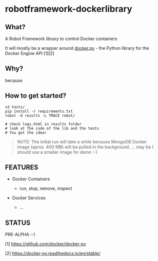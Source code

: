 # robotframework-dockerlibrary

## What?
A Robot Framework library to control Docker containers

It will mostly be a wrapper around [docker.py](https://github.com/docker/docker-py) - the Python library for the Docker Engine API [1][2]


## Why?
because


## How to get started?
```
cd tests/
pip install -r requirements.txt
robot -d results -L TRACE robot/

# check logs.html in results folder
# look at the code of the lib and the tests
# You got the idea!
```
> NOTE: The initial run will take a while because MongoDB Docker image (aprox. 400 MB) will be pulled in the background. ... may be I should use a smaller image for demo :-)

FEATURES
---

  - Docker Containers
    - run, stop, remove, inspect

  - Docker Services
    - ...

STATUS
---
PRE-ALPHA :-)


[1] https://github.com/docker/docker-py

[2] https://docker-py.readthedocs.io/en/stable/
